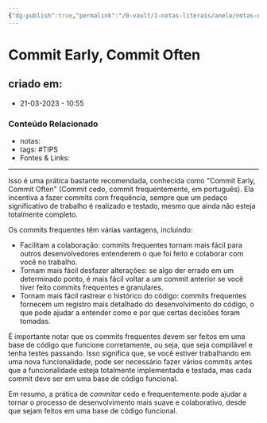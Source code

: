 ```yaml
---
{"dg-publish":true,"permalink":"/0-vault/1-notas-literais/anelo/notas-de-estudo/javascript-1/commit-early-commit-often/","tags":["TIPS"],"dgHomeLink":true,"dgShowLocalGraph":true,"dgShowFileTree":true,"dgEnableSearch":true,"noteIcon":""}
---
```


# Commit Early, Commit Often

## criado em: 
-  21-03-2023 - 10:55

### Conteúdo Relacionado
- notas: 
- tags: #TIPS
- Fontes & Links: 

---

Isso é uma prática bastante recomendada, conhecida como "Commit Early, Commit Often" (Commit cedo, commit frequentemente, em português). Ela incentiva a fazer commits com frequência, sempre que um pedaço significativo de trabalho é realizado e testado, mesmo que ainda não esteja totalmente completo.

Os commits frequentes têm várias vantagens, incluindo:

-   Facilitam a colaboração: commits frequentes tornam mais fácil para outros desenvolvedores entenderem o que foi feito e colaborar com você no trabalho.
-   Tornam mais fácil desfazer alterações: se algo der errado em um determinado ponto, é mais fácil voltar a um commit anterior se você tiver feito commits frequentes e granulares.
-   Tornam mais fácil rastrear o histórico do código: commits frequentes fornecem um registro mais detalhado do desenvolvimento do código, o que pode ajudar a entender como e por que certas decisões foram tomadas.

É importante notar que os commits frequentes devem ser feitos em uma base de código que funcione corretamente, ou seja, que seja compilável e tenha testes passando. Isso significa que, se você estiver trabalhando em uma nova funcionalidade, pode ser necessário fazer vários commits antes que a funcionalidade esteja totalmente implementada e testada, mas cada commit deve ser em uma base de código funcional.

Em resumo, a prática de *commitar* cedo e frequentemente pode ajudar a tornar o processo de desenvolvimento mais suave e colaborativo, desde que sejam feitos em uma base de código funcional.
